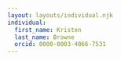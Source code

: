 ```yaml
---
layout: layouts/individual.njk
individual:
  first_name: Kristen
  last_name: Browne
  orcid: 0000-0003-4066-7531
---
```

